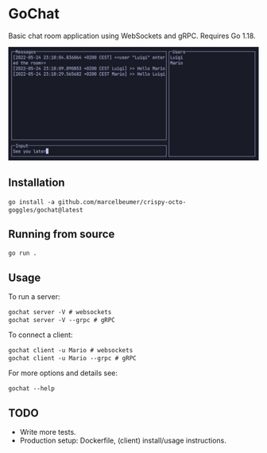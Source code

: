 # GoChat

Basic chat room application using WebSockets and gRPC. Requires Go 1.18.

<img src="./assets/screenshot.jpg" width="800px" />

## Installation

```
go install -a github.com/marcelbeumer/crispy-octo-goggles/gochat@latest
```

## Running from source

```
go run .
```

## Usage

To run a server:

```
gochat server -V # websockets
gochat server -V --grpc # gRPC
```

To connect a client:

```
gochat client -u Mario # websockets
gochat client -u Mario --grpc # gRPC
```

For more options and details see:

```
gochat --help
```

## TODO

- Write more tests.
- Production setup: Dockerfile, (client) install/usage instructions.
